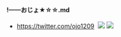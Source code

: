 #### !——おじょ★☆☆.md
- https://twitter.com/ojo1209
![]()
![](https://pbs.twimg.com/media/EGX6AUiUUAARnUZ?format=jpg&name=4096x4096)
![](https://pbs.twimg.com/media/EG3hJvtU4AABE1t?format=jpg&name=4096x4096)
